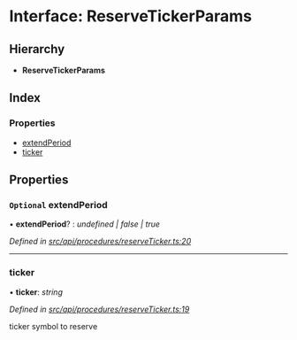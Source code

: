 # Interface: ReserveTickerParams

## Hierarchy

* **ReserveTickerParams**

## Index

### Properties

* [extendPeriod](reservetickerparams.md#optional-extendperiod)
* [ticker](reservetickerparams.md#ticker)

## Properties

### `Optional` extendPeriod

• **extendPeriod**? : *undefined | false | true*

*Defined in [src/api/procedures/reserveTicker.ts:20](https://github.com/PolymeshAssociation/polymesh-sdk/blob/46845947/src/api/procedures/reserveTicker.ts#L20)*

___

###  ticker

• **ticker**: *string*

*Defined in [src/api/procedures/reserveTicker.ts:19](https://github.com/PolymeshAssociation/polymesh-sdk/blob/46845947/src/api/procedures/reserveTicker.ts#L19)*

ticker symbol to reserve
